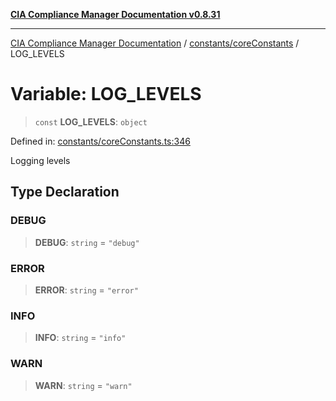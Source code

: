 [**CIA Compliance Manager Documentation v0.8.31**](../../../README.md)

***

[CIA Compliance Manager Documentation](../../../modules.md) / [constants/coreConstants](../README.md) / LOG\_LEVELS

# Variable: LOG\_LEVELS

> `const` **LOG\_LEVELS**: `object`

Defined in: [constants/coreConstants.ts:346](https://github.com/Hack23/cia-compliance-manager/blob/85c025371255f412469ec0119911b7cb143a6212/src/constants/coreConstants.ts#L346)

Logging levels

## Type Declaration

### DEBUG

> **DEBUG**: `string` = `"debug"`

### ERROR

> **ERROR**: `string` = `"error"`

### INFO

> **INFO**: `string` = `"info"`

### WARN

> **WARN**: `string` = `"warn"`

